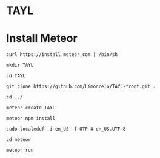 # TAYL
# Install Meteor

`curl https://install.meteor.com | /bin/sh`

`mkdir TAYL`

`cd TAYL`

`git clone https://github.com/Limoncelo/TAYL-front.git .`

`cd ../`

`meteor create TAYL`

`meteor npm install`

`sudo localedef -i en_US -f UTF-8 en_US.UTF-8`

`cd meteor`

`meteor run`
